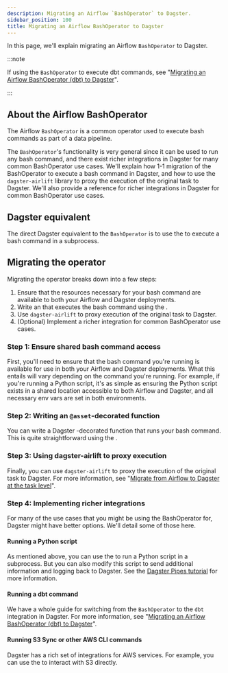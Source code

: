 ```yaml
---
description: Migrating an Airflow `BashOperator` to Dagster.
sidebar_position: 100
title: Migrating an Airflow BashOperator to Dagster
---
```


In this page, we'll explain migrating an Airflow `BashOperator` to Dagster.

:::note

If using the `BashOperator` to execute dbt commands, see "[Migrating an Airflow BashOperator (dbt) to Dagster](/migration/airflow-to-dagster/airflow-operator-migration/bash-operator-dbt)".

:::

## About the Airflow BashOperator

The Airflow `BashOperator` is a common operator used to execute bash commands as part of a data pipeline.

<CodeExample path="docs_snippets/docs_snippets/integrations/airlift/operator_migration/bash_operator_general.py" />

The `BashOperator`'s functionality is very general since it can be used to run any bash command, and there exist richer integrations in Dagster for many common BashOperator use cases. We'll explain how 1-1 migration of the BashOperator to execute a bash command in Dagster, and how to use the `dagster-airlift` library to proxy the execution of the original task to Dagster. We'll also provide a reference for richer integrations in Dagster for common BashOperator use cases.

## Dagster equivalent

The direct Dagster equivalent to the `BashOperator` is to use the <PyObject section="pipes" object="PipesSubprocessClient" module="dagster"/> to execute a bash command in a subprocess.

## Migrating the operator

Migrating the operator breaks down into a few steps:

1. Ensure that the resources necessary for your bash command are available to both your Airflow and Dagster deployments.
2. Write an <PyObject section="assets" object="asset" module="dagster"/> that executes the bash command using the <PyObject section="pipes" object="PipesSubprocessClient" module="dagster"/>.
3. Use `dagster-airlift` to proxy execution of the original task to Dagster.
4. (Optional) Implement a richer integration for common BashOperator use cases.

### Step 1: Ensure shared bash command access

First, you'll need to ensure that the bash command you're running is available for use in both your Airflow and Dagster deployments. What this entails will vary depending on the command you're running. For example, if you're running a Python script, it's as simple as ensuring the Python script exists in a shared location accessible to both Airflow and Dagster, and all necessary env vars are set in both environments.

### Step 2: Writing an `@asset`-decorated function

You can write a Dagster <PyObject section="assets" object="asset" module="dagster"/>-decorated function that runs your bash command. This is quite straightforward using the <PyObject section="pipes" object="PipesSubprocessClient" module="dagster"/>.

<CodeExample path="docs_snippets/docs_snippets/integrations/airlift/operator_migration/using_pipes_subprocess.py" />

### Step 3: Using dagster-airlift to proxy execution

Finally, you can use `dagster-airlift` to proxy the execution of the original task to Dagster. For more information, see "[Migrate from Airflow to Dagster at the task level](/migration/airflow-to-dagster/airlift-v1/task-level-migration)".

### Step 4: Implementing richer integrations

For many of the use cases that you might be using the BashOperator for, Dagster might have better options. We'll detail some of those here.

#### Running a Python script

As mentioned above, you can use the <PyObject section="pipes" object="PipesSubprocessClient" module="dagster"/> to run a Python script in a subprocess. But you can also modify this script to send additional information and logging back to Dagster. See the [Dagster Pipes tutorial](/guides/build/external-pipelines) for more information.

#### Running a dbt command

We have a whole guide for switching from the `BashOperator` to the `dbt` integration in Dagster. For more information, see "[Migrating an Airflow BashOperator (dbt) to Dagster](/migration/airflow-to-dagster/airflow-operator-migration/bash-operator-dbt)".

#### Running S3 Sync or other AWS CLI commands

Dagster has a rich set of integrations for AWS services. For example, you can use the <PyObject section="libraries" object="s3.S3Resource" module="dagster_aws"/> to interact with S3 directly.
